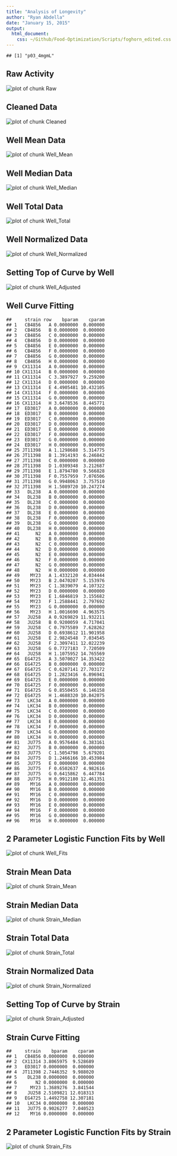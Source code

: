 ```yaml
---
title: "Analysis of Longevity"
author: "Ryan Abdella"
date: "January 15, 2015"
output:
  html_document:
    css: ~/Github/Food-Optimization/Scripts/foghorn_edited.css
---
```




```
## [1] "p03_4mgmL"
```
 
## Raw Activity ##



![plot of chunk Raw](Scripts/../Data/Processed/p03_4mgmL/p03_4mgmL_Raw-1.png) 

## Cleaned Data ##



![plot of chunk Cleaned](Scripts/../Data/Processed/p03_4mgmL/p03_4mgmL_Cleaned-1.png) 



## Well Mean Data ##

![plot of chunk Well_Mean](Scripts/../Data/Processed/p03_4mgmL/p03_4mgmL_Well_Mean-1.png) 

## Well Median Data ##

![plot of chunk Well_Median](Scripts/../Data/Processed/p03_4mgmL/p03_4mgmL_Well_Median-1.png) 

## Well Total Data ##

![plot of chunk Well_Total](Scripts/../Data/Processed/p03_4mgmL/p03_4mgmL_Well_Total-1.png) 

## Well Normalized Data ##



![plot of chunk Well_Normalized](Scripts/../Data/Processed/p03_4mgmL/p03_4mgmL_Well_Normalized-1.png) 

## Setting Top of Curve by Well ##



![plot of chunk Well_Adjusted](Scripts/../Data/Processed/p03_4mgmL/p03_4mgmL_Well_Adjusted-1.png) 

## Well Curve Fitting ##


```
##     strain row    bparam    cparam
## 1   CB4856   A 0.0000000  0.000000
## 2   CB4856   B 0.0000000  0.000000
## 3   CB4856   C 0.0000000  0.000000
## 4   CB4856   D 0.0000000  0.000000
## 5   CB4856   E 0.0000000  0.000000
## 6   CB4856   F 0.0000000  0.000000
## 7   CB4856   G 0.0000000  0.000000
## 8   CB4856   H 0.0000000  0.000000
## 9  CX11314   A 0.0000000  0.000000
## 10 CX11314   B 0.0000000  0.000000
## 11 CX11314   C 3.3897927  9.259200
## 12 CX11314   D 0.0000000  0.000000
## 13 CX11314   E 4.4905481 10.432105
## 14 CX11314   F 0.0000000  0.000000
## 15 CX11314   G 0.0000000  0.000000
## 16 CX11314   H 3.6478536  8.445771
## 17  ED3017   A 0.0000000  0.000000
## 18  ED3017   B 0.0000000  0.000000
## 19  ED3017   C 0.0000000  0.000000
## 20  ED3017   D 0.0000000  0.000000
## 21  ED3017   E 0.0000000  0.000000
## 22  ED3017   F 0.0000000  0.000000
## 23  ED3017   G 0.0000000  0.000000
## 24  ED3017   H 0.0000000  0.000000
## 25 JT11398   A 1.1298688  5.314775
## 26 JT11398   B 1.3914193  6.246842
## 27 JT11398   C 0.0000000  0.000000
## 28 JT11398   D 1.0309348  3.212687
## 29 JT11398   E 1.8794780  9.566828
## 30 JT11398   F 0.7557959  7.076506
## 31 JT11398   G 0.9948063  3.757510
## 32 JT11398   H 1.5089720 10.247274
## 33   DL238   A 0.0000000  0.000000
## 34   DL238   B 0.0000000  0.000000
## 35   DL238   C 0.0000000  0.000000
## 36   DL238   D 0.0000000  0.000000
## 37   DL238   E 0.0000000  0.000000
## 38   DL238   F 0.0000000  0.000000
## 39   DL238   G 0.0000000  0.000000
## 40   DL238   H 0.0000000  0.000000
## 41      N2   A 0.0000000  0.000000
## 42      N2   B 0.0000000  0.000000
## 43      N2   C 0.0000000  0.000000
## 44      N2   D 0.0000000  0.000000
## 45      N2   E 0.0000000  0.000000
## 46      N2   F 0.0000000  0.000000
## 47      N2   G 0.0000000  0.000000
## 48      N2   H 0.0000000  0.000000
## 49    MY23   A 1.4332120  4.034444
## 50    MY23   B 2.0470207  5.153976
## 51    MY23   C 1.3839079  4.107322
## 52    MY23   D 0.0000000  0.000000
## 53    MY23   E 1.6846819  3.155682
## 54    MY23   F 1.2588441  2.797692
## 55    MY23   G 0.0000000  0.000000
## 56    MY23   H 1.0016690  4.963575
## 57   JU258   A 0.9269829 11.932211
## 58   JU258   B 0.9200059  4.717041
## 59   JU258   C 0.7975589  7.628262
## 60   JU258   D 0.6938612 11.901958
## 61   JU258   E 2.9824548  7.034545
## 62   JU258   F 2.3097411 12.022239
## 63   JU258   G 0.7727183  7.720509
## 64   JU258   H 1.1075952 14.765569
## 65  EG4725   A 3.5070027 14.353422
## 66  EG4725   B 0.0000000  0.000000
## 67  EG4725   C 0.6207141 27.703172
## 68  EG4725   D 1.2823416  6.896941
## 69  EG4725   E 0.0000000  0.000000
## 70  EG4725   F 0.0000000  0.000000
## 71  EG4725   G 0.8550455  6.146158
## 72  EG4725   H 1.4688320 10.842075
## 73   LKC34   A 0.0000000  0.000000
## 74   LKC34   B 0.0000000  0.000000
## 75   LKC34   C 0.0000000  0.000000
## 76   LKC34   D 0.0000000  0.000000
## 77   LKC34   E 0.0000000  0.000000
## 78   LKC34   F 0.0000000  0.000000
## 79   LKC34   G 0.0000000  0.000000
## 80   LKC34   H 0.0000000  0.000000
## 81   JU775   A 0.9576484  6.383161
## 82   JU775   B 0.0000000  0.000000
## 83   JU775   C 1.5054798  5.679201
## 84   JU775   D 1.2466166 10.453984
## 85   JU775   E 0.0000000  0.000000
## 86   JU775   F 0.6502637  4.982616
## 87   JU775   G 0.6415862  6.447784
## 88   JU775   H 0.9912180 12.461351
## 89    MY16   A 0.0000000  0.000000
## 90    MY16   B 0.0000000  0.000000
## 91    MY16   C 0.0000000  0.000000
## 92    MY16   D 0.0000000  0.000000
## 93    MY16   E 0.0000000  0.000000
## 94    MY16   F 0.0000000  0.000000
## 95    MY16   G 0.0000000  0.000000
## 96    MY16   H 0.0000000  0.000000
```

## 2 Parameter Logistic Function Fits by Well ##



![plot of chunk Well_Fits](Scripts/../Data/Processed/p03_4mgmL/p03_4mgmL_Well_Fits-1.png) 

## Strain Mean Data ##



![plot of chunk Strain_Mean](Scripts/../Data/Processed/p03_4mgmL/p03_4mgmL_Strain_Mean-1.png) 

## Strain Median Data ##

![plot of chunk Strain_Median](Scripts/../Data/Processed/p03_4mgmL/p03_4mgmL_Strain_Median-1.png) 

## Strain Total Data ##

![plot of chunk Strain_Total](Scripts/../Data/Processed/p03_4mgmL/p03_4mgmL_Strain_Total-1.png) 

## Strain Normalized Data ##



![plot of chunk Strain_Normalized](Scripts/../Data/Processed/p03_4mgmL/p03_4mgmL_Strain_Normalized-1.png) 

## Setting Top of Curve by Strain ##



![plot of chunk Strain_Adjusted](Scripts/../Data/Processed/p03_4mgmL/p03_4mgmL_Strain_Adjusted-1.png) 

## Strain Curve Fitting ##


```
##     strain    bparam    cparam
## 1   CB4856 0.0000000  0.000000
## 2  CX11314 3.8065975  9.528689
## 3   ED3017 0.0000000  0.000000
## 4  JT11398 2.7446352  9.988020
## 5    DL238 0.0000000  0.000000
## 6       N2 0.0000000  0.000000
## 7     MY23 1.3689276  3.841544
## 8    JU258 2.5109821 12.018313
## 9   EG4725 1.4492758 12.307181
## 10   LKC34 0.0000000  0.000000
## 11   JU775 0.9026277  7.040523
## 12    MY16 0.0000000  0.000000
```

## 2 Parameter Logistic Function Fits by Strain ##



![plot of chunk Strain_Fits](Scripts/../Data/Processed/p03_4mgmL/p03_4mgmL_Strain_Fits-1.png) 
